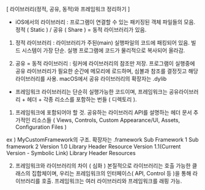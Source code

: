 [ 라이브러리(정적, 공유, 동적)와 프레임워크 정리하기 ]
- iOS에서의 라이브러리 : 프로그램이 연결할 수 있는 패키징된 객체 파일들의 모음.
정적 ( Static ) / 공유 ( Share ) = 동적 라이브러리가 있음.

1. 정적 라이브러리 : 라이브러리가 주된(main) 실행파일의 코드에 패킹되어 있음.
빌드 시스템이 가장 단순.
실행 프로그램에 코드가 물리적으로 복사되어 올라감.

2. 공유 = 동적 라이브러리 : 링커에 라이브러리의 참조만 저장.
프로그램이 실행중에 공유 라이브러리가 필요한 순간에 메모리에 로드하며,
심볼과 참조를 결정짓고 해당 라이브러리를 사용.
macOS에서 공유 라이브러리의 확장자는 .dylib

- 프레임워크
라이브러리는 단순히 실행가능한 코드이며,
프레임워크는 공유라이브러리 + 헤더 + 각종 리소스를 포함하는 번들 ( 디렉토리 ).

1. 프레임워크에 포함되어야 할 것.
공유하는 라이브러리
API를 설명하는 헤더
문서
추가적인 리소스들 ( Views, Controls, Custom Appearance/UI, Assets, Configuration Files )

ex ) MyCustomFramework의 구조. 확장자는 .framework
Sub Framework 1
Sub framework 2
Version 1.0
  Library
  Header
  Resource
Version 1.1(Current Version - Symbolic Link)
  Library
  Header
  Resources

2. 프레임워크와 라이브러리의 차이 ( 심화 )
본질적으로 라이브러리는 호출 가능한 클래스의 집합체이며,
우리는 프레임워크의 인터페이스( API, Control 등 )을 통해 라이브러리를 호출.
프레임워크는 여러 라이브러리와 프레임워크를 래핑 가능.
